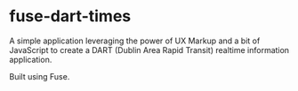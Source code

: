 # fuse-dart-times

A simple application leveraging the power of UX Markup and a bit of JavaScript to create a DART (Dublin Area Rapid Transit) realtime information application.

Built using Fuse.
